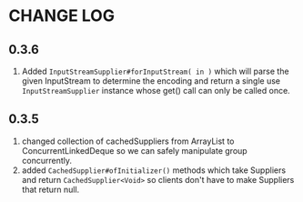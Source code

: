 # CHANGE LOG
## 0.3.6
1. Added `InputStreamSupplier#forInputStream( in )` which will parse the given InputStream to determine the encoding
and return a single use `InputStreamSupplier` instance whose get() call can only be called once.

## 0.3.5

1. changed collection of cachedSuppliers from ArrayList to ConcurrentLinkedDeque so we can safely manipulate group concurrently.
1. added `CachedSupplier#ofInitializer()` methods which take Suppliers and return `CachedSupplier<Void>` 
so clients don't have to make Suppliers that return null.